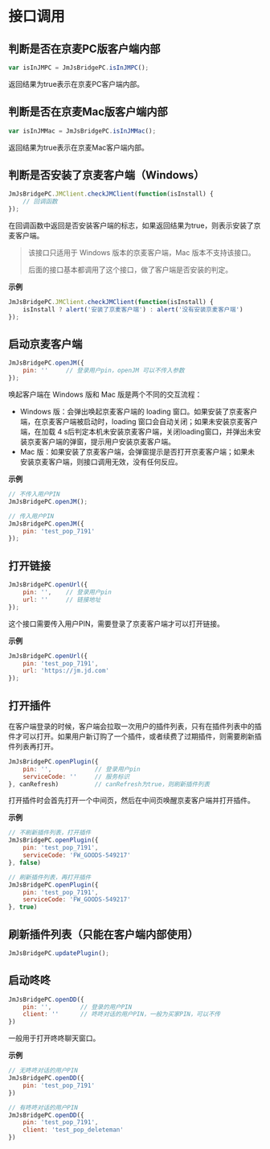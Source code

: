 # 接口调用

## 判断是否在京麦PC版客户端内部

```javascript
var isInJMPC = JmJsBridgePC.isInJMPC();
```

返回结果为true表示在京麦PC客户端内部。

## 判断是否在京麦Mac版客户端内部

```javascript
var isInJMMac = JmJsBridgePC.isInJMMac();
```

返回结果为true表示在京麦Mac客户端内部。

## 判断是否安装了京麦客户端（Windows）

```javascript
JmJsBridgePC.JMClient.checkJMClient(function(isInstall) {
    // 回调函数
});
```

在回调函数中返回是否安装客户端的标志，如果返回结果为true，则表示安装了京麦客户端。

> 该接口只适用于 Windows 版本的京麦客户端，Mac 版本不支持该接口。
>
> 后面的接口基本都调用了这个接口，做了客户端是否安装的判定。

**示例**

```javascript
JmJsBridgePC.JMClient.checkJMClient(function(isInstall) {
    isInstall ? alert('安装了京麦客户端') : alert('没有安装京麦客户端')
});
```

## 启动京麦客户端

```javascript
JmJsBridgePC.openJM({
    pin: ''     // 登录用户pin，openJM 可以不传入参数
});
```

唤起客户端在 Windows 版和 Mac 版是两个不同的交互流程：

* Windows 版：会弹出唤起京麦客户端的 loading 窗口。如果安装了京麦客户端，在京麦客户端被启动时，loading 窗口会自动关闭；如果未安装京麦客户端，在加载 4 s后判定本机未安装京麦客户端，关闭loading窗口，并弹出未安装京麦客户端的弹窗，提示用户安装京麦客户端。
* Mac 版：如果安装了京麦客户端，会弹窗提示是否打开京麦客户端；如果未安装京麦客户端，则接口调用无效，没有任何反应。

**示例**

```javascript
// 不传入用户PIN
JmJsBridgePC.openJM();

// 传入用户PIN
JmJsBridgePC.openJM({
    pin: 'test_pop_7191'
});
```

## 打开链接

```javascript
JmJsBridgePC.openUrl({
    pin: '',    // 登录用户pin
    url: ''     // 链接地址
});
```

这个接口需要传入用户PIN，需要登录了京麦客户端才可以打开链接。

**示例**

```javascript
JmJsBridgePC.openUrl({
    pin: 'test_pop_7191',
    url: 'https://jm.jd.com'
});
```

## 打开插件

在客户端登录的时候，客户端会拉取一次用户的插件列表，只有在插件列表中的插件才可以打开。如果用户新订购了一个插件，或者续费了过期插件，则需要刷新插件列表再打开。

```javascript
JmJsBridgePC.openPlugin({
    pin: '',            // 登录用户pin
    serviceCode: ''     // 服务标识
}, canRefresh)          // canRefresh为true，则刷新插件列表
```

打开插件时会首先打开一个中间页，然后在中间页唤醒京麦客户端并打开插件。

**示例**

```javascript
// 不刷新插件列表，打开插件
JmJsBridgePC.openPlugin({
    pin: 'test_pop_7191',
    serviceCode: 'FW_GOODS-549217'
}, false)

// 刷新插件列表，再打开插件
JmJsBridgePC.openPlugin({
    pin: 'test_pop_7191',
    serviceCode: 'FW_GOODS-549217'
}, true)
```

## 刷新插件列表（只能在客户端内部使用）

```javascript
JmJsBridgePC.updatePlugin();
```

## 启动咚咚

```javascript
JmJsBridgePC.openDD({
    pin: '',        // 登录的用户PIN
    client: ''      // 咚咚对话的用户PIN，一般为买家PIN，可以不传
})
```

一般用于打开咚咚聊天窗口。

**示例**

```javascript
// 无咚咚对话的用户PIN
JmJsBridgePC.openDD({
    pin: 'test_pop_7191'
})

// 有咚咚对话的用户PIN
JmJsBridgePC.openDD({
    pin: 'test_pop_7191',
    client: 'test_pop_deleteman'
})
```
